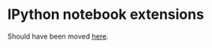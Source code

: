 IPython notebook extensions
===========================

Should have been moved [here](https://github.com/ipython-contrib/IPython-notebook-extensions).

